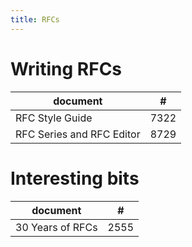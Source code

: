```yaml
---
title: RFCs
---
```


# Writing RFCs

| document        | #    |
| ---             | ---  |
| RFC Style Guide | 7322 |
| RFC Series and RFC Editor | 8729 |

# Interesting bits

| document         | #    |
| ---              | ---  |
| 30 Years of RFCs | 2555 |
